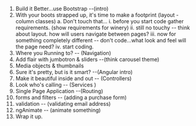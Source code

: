1. Build it Better...use Bootstrap --(intro)
2. With your boots strapped up, it's time to make a footprint (layout - column classes)
  a. Don't touch that...
    i. before you start code gather requirements. (show requirements for winery)
    ii. still no touchy -- think about layout.  how will users navigate between pages?
    iii. now for something completely different -- don't code...what look and feel will the page need?
    iv. start coding.
3. Where you Running to? -- (Navigation)
4. Add flair with jumbotron & sliders --(think carousel theme)
5. Media objects & thumbnails
6. Sure it's pretty, but is it smart? --(Angular intro)
7. Make it beautiful inside and out -- (Controllers)
8. Look who's calling -- (Services )
9. Single Page Application --(Routing)
10. forms and filters -- (adding a purchase form)
11. validation -- (validating email address)
12. ngAnimate -- (animate something)
13. Wrap it up.
